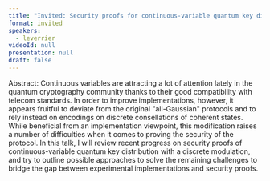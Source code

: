 ```yaml
---
title: "Invited: Security proofs for continuous-variable quantum key distribution"
format: invited
speakers:
  - leverrier
videoId: null
presentation: null
draft: false
---
```

Abstract: Continuous variables are attracting a lot of attention lately in the quantum cryptography community thanks to their good compatibility with telecom standards. In order to improve implementations, however, it appears fruitful to deviate from the original "all-Gaussian" protocols and to rely instead on encodings on discrete consellations of coherent states. While beneficial from an implementation viewpoint, this modification raises a number of difficulties when it comes to proving the security of the protocol.
In this talk, I will review recent progress on security proofs of continuous-variable quantum key distribution with a discrete modulation, and try to outline possible approaches to solve the remaining challenges to bridge the gap between experimental implementations and security proofs.
